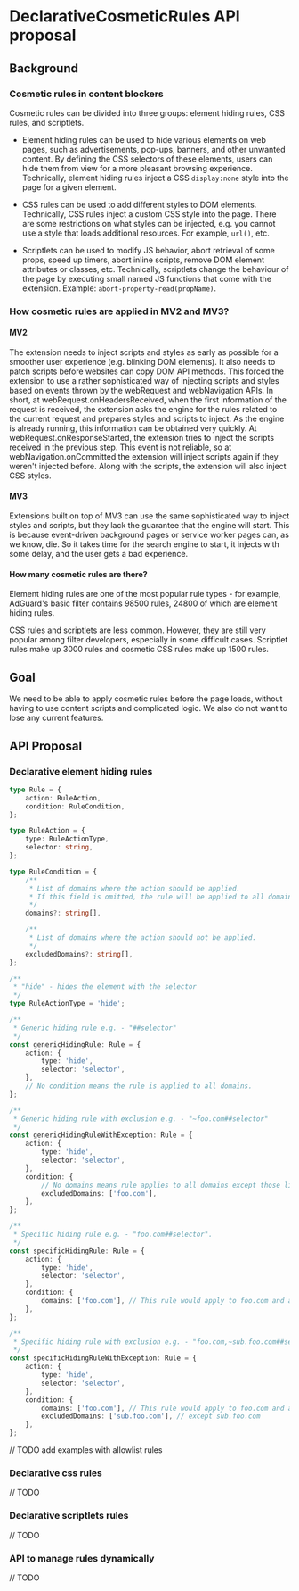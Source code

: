# DeclarativeCosmeticRules API proposal

## Background

### Cosmetic rules in content blockers

Cosmetic rules can be divided into three groups: element hiding rules, CSS rules, and scriptlets.

- Element hiding rules can be used to hide various elements on web pages, such as advertisements, pop-ups, banners, and other unwanted content. By defining the CSS selectors of these elements, users can hide them from view for a more pleasant browsing experience. Technically, element hiding rules inject a CSS `display:none` style into the page for a given element.

- CSS rules can be used to add different styles to DOM elements. Technically, CSS rules inject a custom CSS style into the page. There are some restrictions on what styles can be injected, e.g. you cannot use a style that loads additional resources. For example, `url()`, etc.

- Scriptlets can be used to modify JS behavior, abort retrieval of some props, speed up timers, abort inline scripts, remove DOM element attributes or classes, etc. Technically, scriptlets change the behaviour of the page by executing small named JS functions that come with the extension. Example: `abort-property-read(propName)`.

### How cosmetic rules are applied in MV2 and MV3?

#### MV2

The extension needs to inject scripts and styles as early as possible for a smoother user experience (e.g. blinking DOM elements). It also needs to patch scripts before websites can copy DOM API methods. This forced the extension to use a rather sophisticated way of injecting scripts and styles based on events thrown by the webRequest and webNavigation APIs. In short, at webRequest.onHeadersReceived, when the first information of the request is received, the extension asks the engine for the rules related to the current request and prepares styles and scripts to inject. As the engine is already running, this information can be obtained very quickly. At webRequest.onResponseStarted, the extension tries to inject the scripts received in the previous step. This event is not reliable, so at webNavigation.onCommitted the extension will inject scripts again if they weren't injected before. Along with the scripts, the extension will also inject CSS styles.

#### MV3

Extensions built on top of MV3 can use the same sophisticated way to inject styles and scripts, but they lack the guarantee that the engine will start. This is because event-driven background pages or service worker pages can, as we know, die. So it takes time for the search engine to start, it injects with some delay, and the user gets a bad experience.

#### How many cosmetic rules are there?

Element hiding rules are one of the most popular rule types - for example, AdGuard's basic filter contains 98500 rules, 24800 of which are element hiding rules.

CSS rules and scriptlets are less common. However, they are still very popular among filter developers, especially in some difficult cases.
Scriptlet rules make up 3000 rules and cosmetic CSS rules make up 1500 rules.

## Goal

We need to be able to apply cosmetic rules before the page loads, without having to use content scripts and complicated logic. We also do not want to lose any current features.

## API Proposal

### Declarative element hiding rules

```ts
type Rule = {
    action: RuleAction,
    condition: RuleCondition,
};

type RuleAction = {
    type: RuleActionType,
    selector: string,
};

type RuleCondition = {
    /**
     * List of domains where the action should be applied.
     * If this field is omitted, the rule will be applied to all domains.
     */
    domains?: string[],

    /**
     * List of domains where the action should not be applied.
     */
    excludedDomains?: string[],
};

/**
 * "hide" - hides the element with the selector
 */
type RuleActionType = 'hide';

/**
 * Generic hiding rule e.g. - "##selector"
 */
const genericHidingRule: Rule = {
    action: {
        type: 'hide',
        selector: 'selector',
    },
    // No condition means the rule is applied to all domains.
};

/**
 * Generic hiding rule with exclusion e.g. - "~foo.com##selector"
 */
const genericHidingRuleWithException: Rule = {
    action: {
        type: 'hide',
        selector: 'selector',
    },
    condition: {
        // No domains means rule applies to all domains except those listed in excludedDomains.
        excludedDomains: ['foo.com'],
    },
};

/**
 * Specific hiding rule e.g. - "foo.com##selector".
 */
const specificHidingRule: Rule = {
    action: {
        type: 'hide',
        selector: 'selector',
    },
    condition: {
        domains: ['foo.com'], // This rule would apply to foo.com and all its subdomains.
    },
};

/**
 * Specific hiding rule with exclusion e.g. - "foo.com,~sub.foo.com##selector".
 */
const specificHidingRuleWithException: Rule = {
    action: {
        type: 'hide',
        selector: 'selector',
    },
    condition: {
        domains: ['foo.com'], // This rule would apply to foo.com and all its subdomains.
        excludedDomains: ['sub.foo.com'], // except sub.foo.com
    },
};
```

// TODO add examples with allowlist rules

### Declarative css rules
// TODO

### Declarative scriptlets rules
// TODO

### API to manage rules dynamically
// TODO
